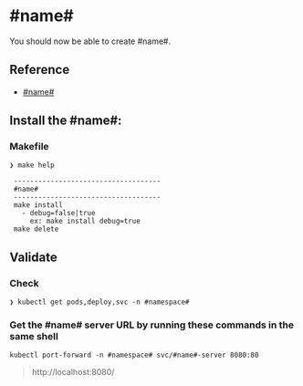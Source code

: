 # #name#

You should now be able to create #name#.

## Reference
* [#name#]()

## Install the #name#:
### Makefile

```
❯ make help 

 ------------------------------------
 #name#
 ------------------------------------
 make install
   - debug=false|true
     ex: make install debug=true
 make delete
```

## Validate

### Check

```
❯ kubectl get pods,deploy,svc -n #namespace#                                       

```
### Get the #name# server URL by running these commands in the same shell

```
kubectl port-forward -n #namespace# svc/#name#-server 8080:80
```
> http://localhost:8080/

